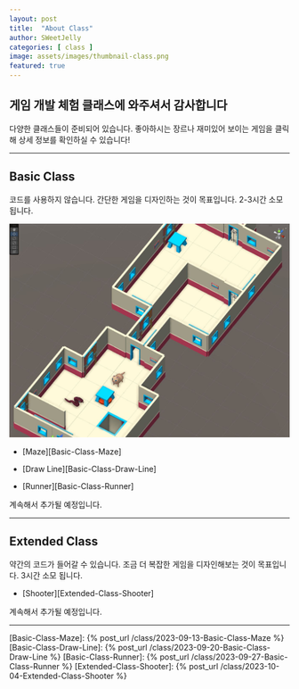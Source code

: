```yaml
---
layout: post
title:  "About Class"
author: SWeetJelly
categories: [ class ]
image: assets/images/thumbnail-class.png
featured: true
---
```


## 게임 개발 체험 클래스에 와주셔서 감사합니다

다양한 클래스들이 준비되어 있습니다. 좋아하시는 장르나 재미있어 보이는 게임을 클릭해 상세 정보를 확인하실 수 있습니다!

---

## Basic Class

코드를 사용하지 않습니다. 간단한 게임을 디자인하는 것이 목표입니다. 2-3시간 소모 됩니다.

![thumbnail-basic-maze](/assets/images/thumbnail-basic-maze.jpg)

- [Maze][Basic-Class-Maze]

- [Draw Line][Basic-Class-Draw-Line]

- [Runner][Basic-Class-Runner]

계속해서 추가될 예정입니다.

---

## Extended Class

약간의 코드가 들어갈 수 있습니다. 조금 더 복잡한 게임을 디자인해보는 것이 목표입니다. 3시간 소모 됩니다.

- [Shooter][Extended-Class-Shooter]

계속해서 추가될 예정입니다.

---

[Basic-Class-Maze]: {% post_url /class/2023-09-13-Basic-Class-Maze %}
[Basic-Class-Draw-Line]: {% post_url /class/2023-09-20-Basic-Class-Draw-Line %}
[Basic-Class-Runner]: {% post_url /class/2023-09-27-Basic-Class-Runner %}
[Extended-Class-Shooter]: {% post_url /class/2023-10-04-Extended-Class-Shooter %}
